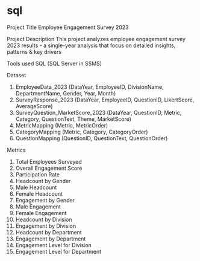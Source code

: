 # sql

Project Title
Employee Engagement Survey 2023

Project Description
This project analyzes employee engagement survey 2023 results - a single-year analysis that focus on detailed insights, patterns & key drivers

Tools used
SQL (SQL Server in SSMS)

Dataset
1.	EmployeeData_2023 (DataYear, EmployeeID, DivisionName, DepartmentName, Gender, Year, Month)
2.	SurveyResponse_2023 (DataYear, EmployeeID, QuestionID, LikertScore, AverageScore)
3.	SurveyQuestion_MarketScore_2023 (DataYear, QuestionID, Metric, Category, QuestionText, Theme, MarketScore)
4.	MetricMapping (Metric, MetricOrder)
5.	CategoryMapping (Metric, Category, CategoryOrder)
6.	QuestionMapping (QuestionID, QuestionText, QuestionOrder)

Metrics
1.	Total Employees Surveyed
2.	Overall Engagement Score
3.	Participation Rate
4.	Headcount by Gender
5.	Male Headcount
6.	Female Headcount
7.	Engagement by Gender
8.	Male Engagement
9.	Female Engagement
10.	Headcount by Division
11.	Engagement by Division
12.	Headcount by Department
13.	Engagement by Department
14.	Engagement Level for Division
15.	Engagement Level for Department

